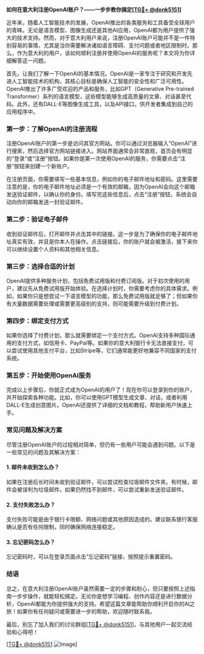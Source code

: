 **如何在意大利注册OpenAI账户？——一步步教你搞定[[TG💪+ @donk5151](https://t.me/s/donk5151)]**

近年来，随着人工智能技术的发展，OpenAI推出的各类服务和工具备受全球用户的青睐。无论是语言模型、图像生成还是其他AI应用，OpenAI都为用户提供了强大的技术支持。然而，对于意大利用户来说，注册OpenAI账户可能并不是一件特别容易的事情，尤其是当你需要解决诸如语言障碍、支付问题或者地区限制时。那么，作为意大利的用户，该如何顺利注册并使用OpenAI的服务呢？本文将为你详细解答这一问题。

首先，让我们了解一下OpenAI的基本情况。OpenAI是一家专注于研究和开发先进人工智能技术的机构，其核心目标是确保人工智能的安全性和广泛可用性。OpenAI推出了许多广受欢迎的产品和服务，比如GPT（Generative Pre-trained Transformer）系列的语言模型，这些模型能够生成高质量的文章、对话甚至代码。此外，还有DALL-E等图像生成工具，以及API接口，供开发者集成到自己的应用程序中。

### **第一步：了解OpenAI的注册流程**

注册OpenAI账户的第一步是访问其官方网站。你可以通过浏览器输入“OpenAI”进行搜索，然后选择官方网站链接进入。网站界面通常会非常直观，首页会有明显的“登录”或“注册”按钮。如果你是第一次使用OpenAI的服务，你需要点击“注册”按钮来创建一个新账户。

在注册页面，你需要填写一些基本信息，例如你的电子邮件地址和密码。这里需要注意的是，你的电子邮件地址必须是一个有效的邮箱，因为OpenAI会向这个邮箱发送验证邮件，以确认你的身份。填写完这些信息后，点击“注册”按钮，系统会自动向你的邮箱发送一封验证邮件。

### **第二步：验证电子邮件**

收到验证邮件后，打开邮件并点击其中的链接。这一步是为了确保你的电子邮件地址真实有效，并且是你本人在操作。点击链接后，你的账户就会被激活，接下来你可以继续设置个人资料和其他相关信息。

### **第三步：选择合适的计划**

OpenAI提供多种服务计划，包括免费试用版和付费订阅版。对于初次使用的用户，建议先从免费试用版开始体验。在选择计划时，你需要考虑你的具体需求。例如，如果你只是想尝试一下语言模型的功能，那么免费试用版就足够了；但如果你有大量数据需要处理或需要更高级别的支持，则可能需要升级到付费计划。

### **第四步：绑定支付方式**

如果你选择了付费计划，那么就需要绑定一个支付方式。OpenAI支持多种国际通用的支付方式，如信用卡、PayPal等。如果你的意大利银行卡无法直接支付，可以尝试使用其他支付平台，比如Stripe等，它们通常能更好地兼容不同国家的支付系统。

### **第五步：开始使用OpenAI服务**

完成以上步骤后，你就正式成为OpenAI的用户了！现在你可以登录到你的账户，并开始探索各种功能。比如，你可以使用GPT模型生成文章、对话，或者利用DALL-E生成创意图片。OpenAI还提供了详细的文档和教程，帮助新用户快速上手。

### **常见问题及解决方案**

尽管注册OpenAI账户的过程相对简单，但仍有一些用户可能会遇到问题。以下是一些常见的问题及其解决方案：

#### **1. 邮件未收到怎么办？**

如果在注册后长时间未收到验证邮件，可以尝试检查垃圾邮件文件夹。有时候，邮件会被误判为垃圾邮件。如果仍然找不到邮件，可以尝试重新发送验证邮件。

#### **2. 支付失败怎么办？**

支付失败可能是由于银行卡限额、网络问题或其他原因造成的。建议联系银行客服确认是否有任何限制，同时确保网络连接稳定。

#### **3. 忘记密码怎么办？**

忘记密码时，可以在登录页面点击“忘记密码”链接，按照提示重置密码。

### **结语**

总之，在意大利注册OpenAI账户虽然需要一定的步骤和耐心，但只要按照上述指南一步步操作，就能轻松搞定。无论你是想学习编程、创作内容还是进行数据分析，OpenAI都能为你提供强大的支持。希望这篇文章能帮助你顺利开启你的AI之旅！如果你有任何疑问或需要进一步的帮助，欢迎随时联系我。

最后，别忘了加入我们的讨论群组[[TG💪+ @donk5151](https://t.me/s/donk5151)]，与其他用户一起交流经验和心得吧！

[[TG💪+ @donk5151](https://t.me/s/donk5151) ![Image](https://i.postimg.cc/rwNCRYN7/Snipaste-2025-04-30-17-27-05.png)]
